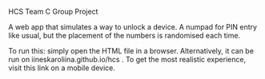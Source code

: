 HCS Team C Group Project

A web app that simulates a way to unlock a device. A numpad for PIN entry like usual, but the placement of the numbers is randomised each time. 

To run this: simply open the HTML file in a browser. Alternatively, it can be run on iineskaroliina.github.io/hcs . To get the most realistic experience, visit this link on a mobile device. 
